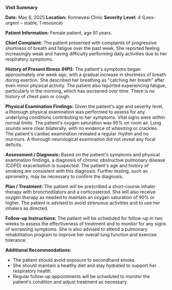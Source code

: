 **Visit Summary**

**Date:** May 6, 2025
**Location:** Konnevesi Clinic
**Severity Level:** 4 (Less-urgent – stable, 1 resource)

**Patient Information:**
Female patient, age 81 years.

**Chief Complaint:**
The patient presented with complaints of progressive shortness of breath and fatigue over the past week. She reported feeling increasingly weak and having difficulty performing daily activities due to her respiratory symptoms.

**History of Present Illness (HPI):**
The patient's symptoms began approximately one week ago, with a gradual increase in shortness of breath during exertion. She described her breathing as "catching her breath" after even minor physical activity. The patient also reported experiencing fatigue, particularly in the morning, which has worsened over time. There is no history of chest pain or cough.

**Physical Examination Findings:**
Given the patient's age and severity level, a thorough physical examination was performed to assess for any underlying conditions contributing to her symptoms. Vital signs were within normal limits. The patient's oxygen saturation was 95% on room air. Lung sounds were clear bilaterally, with no evidence of wheezing or crackles. The patient's cardiac examination revealed a regular rhythm and no murmurs. A thorough neurological examination did not reveal any focal deficits.

**Assessment / Diagnosis:**
Based on the patient's symptoms and physical examination findings, a diagnosis of chronic obstructive pulmonary disease (COPD) exacerbation is suspected. The patient's age and history of smoking are consistent with this diagnosis. Further testing, such as spirometry, may be necessary to confirm the diagnosis.

**Plan / Treatment:**
The patient will be prescribed a short-course inhaler therapy with bronchodilators and a corticosteroid. She will also receive oxygen therapy as needed to maintain an oxygen saturation of 90% or higher. The patient is advised to avoid strenuous activities and to use her inhalers as directed.

**Follow-up Instructions:**
The patient will be scheduled for follow-up in two weeks to assess the effectiveness of treatment and to monitor for any signs of worsening symptoms. She is also advised to attend a pulmonary rehabilitation program to improve her overall lung function and exercise tolerance.

**Additional Recommendations:**

* The patient should avoid exposure to secondhand smoke.
* She should maintain a healthy diet and stay hydrated to support her respiratory health.
* Regular follow-up appointments will be scheduled to monitor the patient's condition and adjust treatment as necessary.